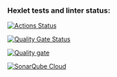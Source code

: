 ### Hexlet tests and linter status:
[![Actions Status](https://github.com/eruvira/frontend-project-44/actions/workflows/hexlet-check.yml/badge.svg)](https://github.com/eruvira/frontend-project-44/actions)

[![Quality Gate Status](https://sonarcloud.io/api/project_badges/measure?project=eruvira_frontend-project-44&metric=alert_status)](https://sonarcloud.io/summary/new_code?id=eruvira_frontend-project-44)

[![Quality gate](https://sonarcloud.io/api/project_badges/quality_gate?project=eruvira_frontend-project-44)](https://sonarcloud.io/summary/new_code?id=eruvira_frontend-project-44)

[![SonarQube Cloud](https://sonarcloud.io/images/project_badges/sonarcloud-light.svg)](https://sonarcloud.io/summary/new_code?id=eruvira_frontend-project-44)